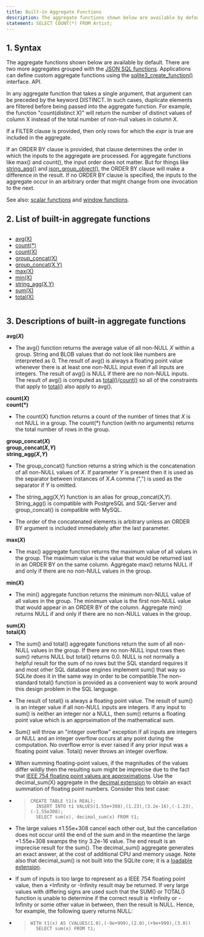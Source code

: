 ```yaml
---
title: Built-in Aggregate Functions
description: The aggregate functions shown below are available by default. There are two more aggregates grouped with the JSON SQL functions.
statement: SELECT COUNT(*) FROM Artist;
---
```


## 1. Syntax

<!-- do-not-touch-svg-import: 'aggfunc.svg' -->

The aggregate functions shown below are available by default. There are
two more aggregates grouped with the
<a href="https://www.sqlite.org/json1.html" target="_blank">JSON SQL
functions</a>. Applications can define custom aggregate functions using
the <a href="https://www.sqlite.org/c3ref/create_function.html"
target="_blank">sqlite3_create_function()</a> interface. API.

In any aggregate function that takes a single argument, that argument
can be preceded by the keyword DISTINCT. In such cases, duplicate
elements are filtered before being passed into the aggregate function.
For example, the function "count(distinct X)" will return the number of
distinct values of column X instead of the total number of non-null
values in column X.

<span id="aggfilter"></span>

If a FILTER clause is provided, then only rows for which the *expr* is
true are included in the aggregate.

<span id="aggorderby"></span>

If an ORDER BY clause is provided, that clause determines the order in
which the inputs to the aggregate are processed. For aggregate functions
like max() and count(), the input order does not matter. But for things
like [string_agg()](lang_aggfunc#group_concat) and
<a href="https://www.sqlite.org/json1.html#jgroupobject"
target="_blank">json_group_object()</a>, the ORDER BY clause will make a
difference in the result. If no ORDER BY clause is specified, the inputs
to the aggregate occur in an arbitrary order that might change from one
invocation to the next.

See also: [scalar functions](lang_corefunc) and
<a href="https://www.sqlite.org/windowfunctions.html"
target="_blank">window functions</a>. <span id="aggfunclist"></span>

## 2. List of built-in aggregate functions

<div class="columns">

- [avg(X)](lang_aggfunc#avg)
- [count(\*)](lang_aggfunc#count)
- [count(X)](lang_aggfunc#count)
- [group_concat(X)](lang_aggfunc#group_concat)
- [group_concat(X,Y)](lang_aggfunc#group_concat)
- [max(X)](lang_aggfunc#max_agg)
- [min(X)](lang_aggfunc#min_agg)
- [string_agg(X,Y)](lang_aggfunc#group_concat)
- [sum(X)](lang_aggfunc#sumunc)
- [total(X)](lang_aggfunc#sumunc)

</div>

## 3. Descriptions of built-in aggregate functions

<div class="no-bullets-list">

<span id="avg"></span>

**avg(*X*)**

- The avg() function returns the average value of all non-NULL *X* within
a group. String and BLOB values that do not look like numbers are
interpreted as 0. The result of avg() is always a floating point value
whenever there is at least one non-NULL input even if all inputs are
integers. The result of avg() is NULL if there are no non-NULL inputs.
The result of avg() is computed as
[total()](lang_aggfunc#sumunc)/[count()](lang_aggfunc#count) so all of
the constraints that apply to [total()](lang_aggfunc#sumunc) also apply
to avg().

<span id="count"></span>

**count(*X*)  
count(\*)**

- The count(X) function returns a count of the number of times that *X* is
not NULL in a group. The count(\*) function (with no arguments) returns
the total number of rows in the group.

<span id="group_concat"></span>

**group_concat(*X*)  
group_concat(*X*,*Y*)  
string_agg(*X*,*Y*)**

- The group_concat() function returns a string which is the concatenation
of all non-NULL values of *X*. If parameter *Y* is present then it is
used as the separator between instances of *X*.A comma (",") is used as
the separator if *Y* is omitted.

- The string_agg(X,Y) function is an alias for group_concat(X,Y).
String_agg() is compatible with PostgreSQL and SQL-Server and
group_concat() is compatible with MySQL.

- The order of the concatenated elements is arbitrary unless an ORDER BY
argument is included immediately after the last parameter.

<span id="max_agg"></span>

**max(*X*)**

- The max() aggregate function returns the maximum value of all values in
the group. The maximum value is the value that would be returned last in
an ORDER BY on the same column. Aggregate max() returns NULL if and only
if there are no non-NULL values in the group.

<span id="min_agg"></span>

**min(*X*)**

- The min() aggregate function returns the minimum non-NULL value of all
values in the group. The minimum value is the first non-NULL value that
would appear in an ORDER BY of the column. Aggregate min() returns NULL
if and only if there are no non-NULL values in the group.

<span id="sumunc"></span>

**sum(*X*)  
total(*X*)**

- The sum() and total() aggregate functions return the sum of all non-NULL
values in the group. If there are no non-NULL input rows then sum()
returns NULL but total() returns 0.0. NULL is not normally a helpful
result for the sum of no rows but the SQL standard requires it and most
other SQL database engines implement sum() that way so SQLite does it in
the same way in order to be compatible.The non-standard total() function
is provided as a convenient way to work around this design problem in
the SQL language.

- The result of total() is always a floating point value. The result of
sum() is an integer value if all non-NULL inputs are integers. If any
input to sum() is neither an integer nor a NULL, then sum() returns a
floating point value which is an approximation of the mathematical sum.

- Sum() will throw an "integer overflow" exception if all inputs are
integers or NULL and an integer overflow occurs at any point during the
computation. No overflow error is ever raised if any prior input was a
floating point value. Total() never throws an integer overflow.

- When summing floating-point values, if the magnitudes of the values
differ wildly then the resulting sum might be imprecise due to the fact
that <a href="https://www.sqlite.org/floatingpoint.html#fpapprox"
target="_blank">IEEE 754 floating point values are approximations</a>.
Use the decimal_sum(X) aggregate in the
<a href="https://www.sqlite.org/floatingpoint.html#decext"
target="_blank">decimal extension</a> to obtain an exact summation of
floating point numbers. Consider this test case:

- >     CREATE TABLE t1(x REAL);
  >       INSERT INTO t1 VALUES(1.55e+308),(1.23),(3.2e-16),(-1.23),(-1.55e308);
  >       SELECT sum(x), decimal_sum(x) FROM t1;

- The large values ±1.55e+308 cancel each other out, but the cancellation
does not occur until the end of the sum and in the meantime the large
+1.55e+308 swamps the tiny 3.2e-16 value. The end result is an imprecise
result for the sum(). The decimal_sum() aggregate generates an exact
answer, at the cost of additional CPU and memory usage. Note also that
decimal_sum() is not built into the SQLite core; it is a
<a href="https://www.sqlite.org/loadext.html" target="_blank">loadable
extension</a>.

- If sum of inputs is too large to represent as a IEEE 754 floating point
value, then a +Infinity or -Infinity result may be returned. If very
large values with differing signs are used such that the SUM() or
TOTAL() function is unable to determine if the correct result is
+Infinity or -Infinity or some other value in between, then the result
is NULL. Hence, for example, the following query returns NULL:

- >     WITH t1(x) AS (VALUES(1.0),(-9e+999),(2.0),(+9e+999),(3.0))
  >       SELECT sum(x) FROM t1;

</div>